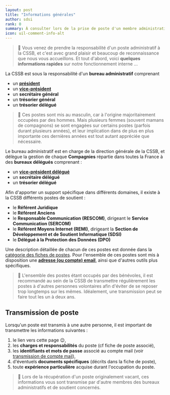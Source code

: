 ```yaml
---
layout: post
title: "Informations générales"
author: sdsi
rank: 0
summary: À consulter lors de la prise de poste d'un membre administratif
icon: uil-comment-info-alt
---
```


> :rocket: Vous venez de prendre la responsabilité d'un poste administratif à la CSSB,
> et c'est avec grand plaisir et beaucoup de reconnaissance que nous vous accueillons.
> Et tout d'abord, voici **quelques informations rapides** sur notre fonctionnement interne ...

La CSSB est sous la responsabilité d'un **bureau administratif** comprenant

- un [**président**](./postes/president.md)
- un [**vice-président**](./postes/vice-president.md)
- un **secrétaire général**
- un **trésorier général**
- un **trésorier délégué**

> :scroll: Ces postes sont mis au masculin, car à l'origine majoritairement occupées par des hommes. Mais plusieurs femmes (souvent mamans de compagnons) se sont engagées sur certains postes (parfois durant plusieurs années), et leur implication dans de plus en plus importante ces dernières années est tout autant appréciée que nécessaire.

Le bureau administratif est en charge de la direction générale de la CSSB, et délègue la gestion de chaque **Compagnies** répartie
dans toutes la France à des **bureaux délégués** comprenant :

- un [**vice-président délégué**](./postes/vice-president-delegue.md)
- un **secrétaire délégué**
- un **trésorier délégué**

Afin d'apporter un support spécifique dans différents domaines, il existe à la CSSB différents postes de soutient :

- le **Référent Juridique**
- le **Référent Anciens**
- le **Responsable Communication (RESCOM)**, dirigeant le **Service Communication (SERCOM)**
- le **Référent Moyens Internet (REMI)**, dirigeant la **Section de Développement et de Soutient Informatique (SDSI)** 
- le **Délégué à la Protection des Données (DPO)**

Une description détaillée de chacun de ces postes est donnée dans la [catégorie des fiches de postes](./postes/).
Pour l'ensemble de ces postes sont mis à disposition une [**adresse (ou compte) email**](./email/), ainsi que d'autres outils plus spécifiques. 

> :scroll: L'ensemble des postes étant occupés par des bénévoles, il est recommandé au sein de la CSSB de transmettre régulièrement les postes à d'autres personnes volontaires afin d'éviter de se reposer trop longtemps sur les mêmes. Idéalement, une transmission peut se faire tout les un à deux ans.

## Transmission de poste

Lorsqu'un poste est transmis à une autre personne, il est important de transmettre les informations suivantes :

1. le lien vers cette page :wink:,
2. les **charges et responsabilités** du poste (cf fiche de poste associé),
3. les **identifiants et mots de passe** associé au compte mail (voir [transmission de compte mail](./email/informations.md#transmission-de-compte)),
4. d'éventuels **documents spécifiques** (décrits dans la fiche de poste),
5. toute **expérience particulière** acquise durant l'occupation du poste.

> :scroll: Lors de la récupération d'un poste originalement vacant, ces informations vous sont transmise par d'autre membres des bureaux administratifs et de soutient concernés. 